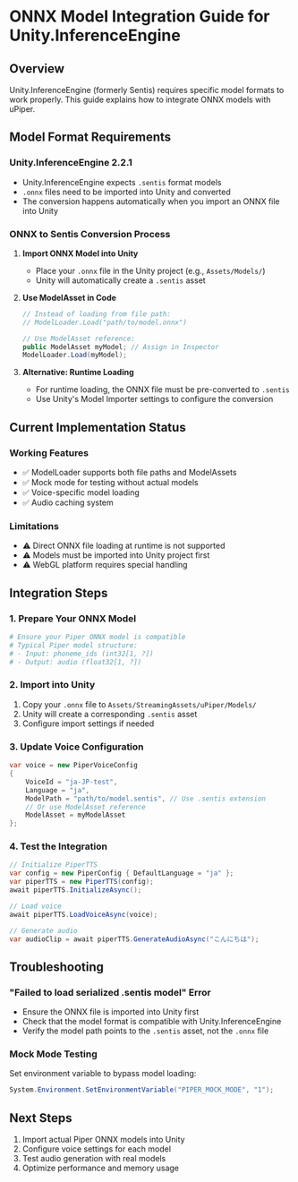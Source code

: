 # ONNX Model Integration Guide for Unity.InferenceEngine

## Overview
Unity.InferenceEngine (formerly Sentis) requires specific model formats to work properly. This guide explains how to integrate ONNX models with uPiper.

## Model Format Requirements

### Unity.InferenceEngine 2.2.1
- Unity.InferenceEngine expects `.sentis` format models
- `.onnx` files need to be imported into Unity and converted
- The conversion happens automatically when you import an ONNX file into Unity

### ONNX to Sentis Conversion Process

1. **Import ONNX Model into Unity**
   - Place your `.onnx` file in the Unity project (e.g., `Assets/Models/`)
   - Unity will automatically create a `.sentis` asset

2. **Use ModelAsset in Code**
   ```csharp
   // Instead of loading from file path:
   // ModelLoader.Load("path/to/model.onnx")
   
   // Use ModelAsset reference:
   public ModelAsset myModel; // Assign in Inspector
   ModelLoader.Load(myModel);
   ```

3. **Alternative: Runtime Loading**
   - For runtime loading, the ONNX file must be pre-converted to `.sentis`
   - Use Unity's Model Importer settings to configure the conversion

## Current Implementation Status

### Working Features
- ✅ ModelLoader supports both file paths and ModelAssets
- ✅ Mock mode for testing without actual models
- ✅ Voice-specific model loading
- ✅ Audio caching system

### Limitations
- ⚠️ Direct ONNX file loading at runtime is not supported
- ⚠️ Models must be imported into Unity project first
- ⚠️ WebGL platform requires special handling

## Integration Steps

### 1. Prepare Your ONNX Model
```bash
# Ensure your Piper ONNX model is compatible
# Typical Piper model structure:
# - Input: phoneme_ids (int32[1, ?])
# - Output: audio (float32[1, ?])
```

### 2. Import into Unity
1. Copy your `.onnx` file to `Assets/StreamingAssets/uPiper/Models/`
2. Unity will create a corresponding `.sentis` asset
3. Configure import settings if needed

### 3. Update Voice Configuration
```csharp
var voice = new PiperVoiceConfig
{
    VoiceId = "ja-JP-test",
    Language = "ja",
    ModelPath = "path/to/model.sentis", // Use .sentis extension
    // Or use ModelAsset reference
    ModelAsset = myModelAsset
};
```

### 4. Test the Integration
```csharp
// Initialize PiperTTS
var config = new PiperConfig { DefaultLanguage = "ja" };
var piperTTS = new PiperTTS(config);
await piperTTS.InitializeAsync();

// Load voice
await piperTTS.LoadVoiceAsync(voice);

// Generate audio
var audioClip = await piperTTS.GenerateAudioAsync("こんにちは");
```

## Troubleshooting

### "Failed to load serialized .sentis model" Error
- Ensure the ONNX file is imported into Unity first
- Check that the model format is compatible with Unity.InferenceEngine
- Verify the model path points to the `.sentis` asset, not the `.onnx` file

### Mock Mode Testing
Set environment variable to bypass model loading:
```csharp
System.Environment.SetEnvironmentVariable("PIPER_MOCK_MODE", "1");
```

## Next Steps
1. Import actual Piper ONNX models into Unity
2. Configure voice settings for each model
3. Test audio generation with real models
4. Optimize performance and memory usage